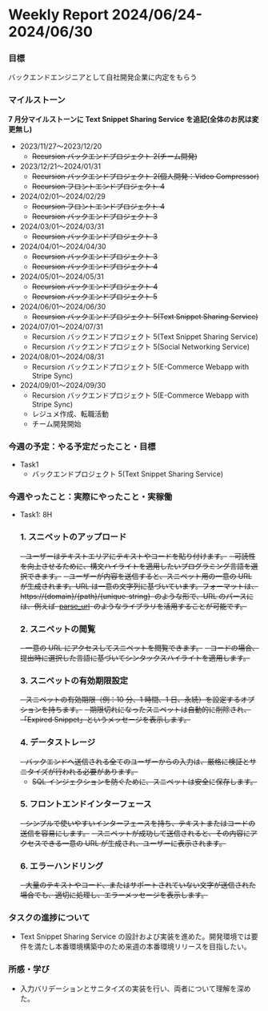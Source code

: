 # Weekly Report 2024/06/24-2024/06/30

### 目標

バックエンドエンジニアとして自社開発企業に内定をもらう

### マイルストーン

**7 月分マイルストーンに Text Snippet Sharing Service を追記(全体のお尻は変更無し)**

- 2023/11/27〜2023/12/20
  - ~~Recursion バックエンドプロジェクト 2(チーム開発)~~
- 2023/12/21〜2024/01/31
  - ~~Recursion バックエンドプロジェクト 2(個人開発：Video Compressor)~~
  - ~~Recursion フロントエンドプロジェクト 4~~
- 2024/02/01〜2024/02/29
  - ~~Recursion フロントエンドプロジェクト 4~~
  - ~~Recursion バックエンドプロジェクト 3~~
- 2024/03/01〜2024/03/31
  - ~~Recursion バックエンドプロジェクト 3~~
- 2024/04/01〜2024/04/30
  - ~~Recursion バックエンドプロジェクト 3~~
  - ~~Recursion バックエンドプロジェクト 4~~
- 2024/05/01〜2024/05/31
  - ~~Recursion バックエンドプロジェクト 4~~
  - ~~Recursion バックエンドプロジェクト 5~~
- 2024/06/01〜2024/06/30
  - ~~Recursion バックエンドプロジェクト 5(Text Snippet Sharing Service)~~
- 2024/07/01〜2024/07/31
  - Recursion バックエンドプロジェクト 5(Text Snippet Sharing Service)
  - Recursion バックエンドプロジェクト 5(Social Networking Service)
- 2024/08/01〜2024/08/31
  - Recursion バックエンドプロジェクト 5(E-Commerce Webapp with Stripe Sync)
- 2024/09/01〜2024/09/30
  - Recursion バックエンドプロジェクト 5(E-Commerce Webapp with Stripe Sync)
  - レジュメ作成、転職活動
  - チーム開発開始

### 今週の予定：やる予定だったこと・目標

- Task1
  - バックエンドプロジェクト 5(Text Snippet Sharing Service)

### 今週やったこと：実際にやったこと・実稼働

- Task1: 8H
  ### **1. スニペットのアップロード**
  ~~- ユーザーはテキストエリアにテキストやコードを貼り付けます。~~
  ~~- 可読性を向上させるために、構文ハイライトを適用したいプログラミング言語を選択できます。~~
  ~~- ユーザーが内容を送信すると、スニペット用の一意の URL が生成されます。URL は一意の文字列に基づいています。フォーマットは、https://{domain}/{path}/{unique-string}  のような形で、URL のパースには、例えば  [parse_url](https://www.php.net/parse_url)  のようなライブラリを活用することが可能です。~~
  ### **2. スニペットの閲覧**
  ~~- 一意の URL にアクセスしてスニペットを閲覧できます。~~
  ~~- コードの場合、提出時に選択した言語に基づいてシンタックスハイライトを適用します。~~
  ### **3. スニペットの有効期限設定**
  ~~- スニペットの有効期限（例：10 分、1 時間、1 日、永続）を設定するオプションを持ちます。~~
  ~~- 期限切れになったスニペットは自動的に削除され、「Expired Snippet」というメッセージを表示します。~~
  ### **4. データストレージ**
  ~~- バックエンドへ送信される全てのユーザーからの入力は、厳格に検証とサニタイズが行われる必要があります。~~
  - ~~SQL インジェクションを防ぐために、スニペットは安全に保存します。~~
  ### **5. フロントエンドインターフェース**
  ~~- シンプルで使いやすいインターフェースを持ち、テキストまたはコードの送信を容易にします。~~
  ~~- スニペットが成功して送信されると、その内容にアクセスできる一意の URL が生成され、ユーザーに表示されます。~~
  ### **6. エラーハンドリング**
  ~~- 大量のテキストやコード、またはサポートされていない文字が送信された場合でも、適切に処理し、エラーメッセージを表示します。~~

### タスクの進捗について

- Text Snippet Sharing Service の設計および実装を進めた。開発環境では要件を満たし本番環境構築中のため来週の本番環境リリースを目指したい。

### 所感・学び

- 入力バリデーションとサニタイズの実装を行い、両者について理解を深めた。
